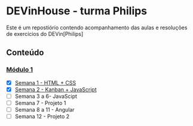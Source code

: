 # DEVinHouse - turma Philips

Este é um repostiório contendo acompanhamento das aulas e resoluções de exercícios do DEVin[Philips]

## Conteúdo

### [Módulo 1](https://github.com/leofmartins/devinhouse/tree/main/modulo-01)
- [x] [Semana 1 - HTML + CSS](https://github.com/leofmartins/devinhouse/tree/main/modulo-01/semana-01)
- [x] [Semana 2 - Kanban + JavaScript](https://github.com/leofmartins/devinhouse/tree/main/modulo-01/semana-02)
- [ ] Semana 3 a 6- JavaScipt
- [ ] Semana 7 - Projeto 1
- [ ] Semana 8 a 11 - Angular
- [ ] Semana 12 - Projeto 2